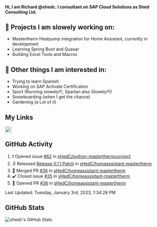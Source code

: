 #### Hi, I am Richard @shedc. I consultant on SAP Cloud Solutions as Shed Consulting Ltd.

## 👋 Projects I am slowely working on:
- Mastertherm Heatpump integration for Home Assistant, currently in development
- Learning Spring Boot and Quasar
- Building Excel Tools and Macros

## 👀 Other things I am interested in:
- Trying to learn Spanish
- Working on SAP Activate Certification
- Sport (Running slowely!!!, Spartan also Slowely!!!)
- Snowboarding (when I get the chance)
- Gardening (a Lot of it)

## My Links
[<img align="left" alt="shedc | LinkedIn" width="22px" src="https://cdn.jsdelivr.net/npm/simple-icons@v3/icons/linkedin.svg" />][linkedin]

<br/>

## GitHub Activity
<!--RECENT_ACTIVITY:start-->
1. ❗️ Opened issue [#62](https://github.com/sHedC/python-masterthermconnect/issues/62) in [sHedC/python-masterthermconnect](https://github.com/sHedC/python-masterthermconnect)
2. ✌️ Released [Release 0.1.1 Patch](https://github.com/sHedC/homeassistant-mastertherm/releases/tag/0.1.1) in [sHedC/homeassistant-mastertherm](https://github.com/sHedC/homeassistant-mastertherm)
3. 🎉 Merged PR [#36](https://github.com/sHedC/homeassistant-mastertherm/pull/36) in [sHedC/homeassistant-mastertherm](https://github.com/sHedC/homeassistant-mastertherm)
4. ✔️ Closed issue [#35](https://github.com/sHedC/homeassistant-mastertherm/issues/35) in [sHedC/homeassistant-mastertherm](https://github.com/sHedC/homeassistant-mastertherm)
5. 💪 Opened PR [#36](https://github.com/sHedC/homeassistant-mastertherm/pull/36) in [sHedC/homeassistant-mastertherm](https://github.com/sHedC/homeassistant-mastertherm)
<!--RECENT_ACTIVITY:end-->
<!--RECENT_ACTIVITY:last_update-->
Last Updated: Tuesday, January 3rd, 2023, 1:34:28 PM
<!--RECENT_ACTIVITY:last_update_end-->

## GitHub Stats
<img align="left" alt="shedc's GitHub Stats" src="https://github-readme-stats.vercel.app/api?username=shedc&show_icons=true&hide_title=true" />

[linkedin]: https://www.linkedin.com/in/richard-holmes-3314251/
